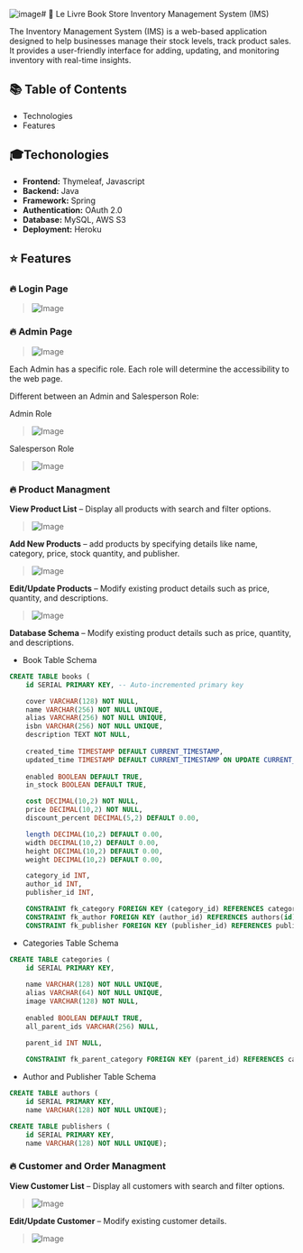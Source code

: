 ![image](https://github.com/user-attachments/assets/f13acc82-0084-4505-a692-4ceb0fe575a8)# 🚀 Le Livre Book Store Inventory Management System (IMS)

The Inventory Management System (IMS) is a web-based application designed to help businesses manage their stock levels, track product sales.</br>
It provides a user-friendly interface for adding, updating, and monitoring inventory with real-time insights.

## 📚 Table of Contents
- Technologies
- Features

## 🎓Techonologies 
<!--
![frontend](https://img.shields.io/badge/Frontend-Java-239120) <br/>
![backend](https://img.shields.io/badge/Frontend-Java-239120) <br/>
![framework](https://img.shields.io/badge/Frontend-Java-239120) <br/>
![frontend](https://img.shields.io/badge/Frontend-Java-239120) <br/>
![frontend](https://img.shields.io/badge/Frontend-Java-239120) <br/>
![frontend](https://img.shields.io/badge/Frontend-Java-239120) <br/>
-->

- **Frontend:** Thymeleaf, Javascript
- **Backend:** Java
- **Framework:** Spring
- **Authentication:** OAuth 2.0
- **Database:** MySQL, AWS S3
- **Deployment:** Heroku


## ⭐ Features 
### 🔥 Login Page

> ![Image](https://github.com/user-attachments/assets/5b00bd62-66ff-45bd-95d1-0a58eaec5d1e)

### 🔥 Admin Page

> ![Image](https://github.com/user-attachments/assets/42710040-3ba0-479d-ae5d-42b8dd4da4ed1e)

Each Admin has a specific role. Each role will determine the accessibility to the web page.

Different between an Admin and Salesperson Role:

Admin Role

> ![Image](https://github.com/user-attachments/assets/2680b795-c469-4458-8df4-d597b405cde6)

Salesperson Role

> ![Image](https://github.com/user-attachments/assets/c8c1a0e2-3042-40cd-9e16-05053b122e70)

### 🔥 Product Managment

**View Product List** – Display all products with search and filter options.

> ![Image](https://github.com/user-attachments/assets/55ac2833-ed3f-43b6-bfc6-60fb5dd92bae)

**Add New Products** – add products by specifying details like name, category, price, stock quantity, and publisher.

> ![Image](https://github.com/user-attachments/assets/913c77b3-df03-4ca7-93f7-ca9381a8fcef)

**Edit/Update Products** – Modify existing product details such as price, quantity, and descriptions.

> ![Image](https://github.com/user-attachments/assets/9e8e705e-8449-4215-a99f-56523f1273e9)

**Database Schema** – Modify existing product details such as price, quantity, and descriptions.
- Book Table Schema
~~~~sql
CREATE TABLE books (
    id SERIAL PRIMARY KEY, -- Auto-incremented primary key

    cover VARCHAR(128) NOT NULL, 
    name VARCHAR(256) NOT NULL UNIQUE,
    alias VARCHAR(256) NOT NULL UNIQUE,
    isbn VARCHAR(256) NOT NULL UNIQUE,
    description TEXT NOT NULL,
    
    created_time TIMESTAMP DEFAULT CURRENT_TIMESTAMP, 
    updated_time TIMESTAMP DEFAULT CURRENT_TIMESTAMP ON UPDATE CURRENT_TIMESTAMP, 
    
    enabled BOOLEAN DEFAULT TRUE, 
    in_stock BOOLEAN DEFAULT TRUE,

    cost DECIMAL(10,2) NOT NULL, 
    price DECIMAL(10,2) NOT NULL, 
    discount_percent DECIMAL(5,2) DEFAULT 0.00,

    length DECIMAL(10,2) DEFAULT 0.00,
    width DECIMAL(10,2) DEFAULT 0.00,
    height DECIMAL(10,2) DEFAULT 0.00,
    weight DECIMAL(10,2) DEFAULT 0.00,

    category_id INT,
    author_id INT,
    publisher_id INT,

    CONSTRAINT fk_category FOREIGN KEY (category_id) REFERENCES categories(id) ON DELETE SET NULL,
    CONSTRAINT fk_author FOREIGN KEY (author_id) REFERENCES authors(id) ON DELETE SET NULL,
    CONSTRAINT fk_publisher FOREIGN KEY (publisher_id) REFERENCES publishers(id) ON DELETE SET NULL);
~~~~

- Categories Table Schema
~~~~sql
CREATE TABLE categories (
    id SERIAL PRIMARY KEY,
    
    name VARCHAR(128) NOT NULL UNIQUE,
    alias VARCHAR(64) NOT NULL UNIQUE,
    image VARCHAR(128) NOT NULL,
    
    enabled BOOLEAN DEFAULT TRUE,
    all_parent_ids VARCHAR(256) NULL,

    parent_id INT NULL,
    
    CONSTRAINT fk_parent_category FOREIGN KEY (parent_id) REFERENCES categories(id) ON DELETE SET NULL);
~~~~

- Author and Publisher Table Schema
~~~~sql
CREATE TABLE authors (
    id SERIAL PRIMARY KEY,
    name VARCHAR(128) NOT NULL UNIQUE);

CREATE TABLE publishers (
    id SERIAL PRIMARY KEY,
    name VARCHAR(128) NOT NULL UNIQUE);
~~~~

### 🔥 Customer and Order Managment
**View Customer List** – Display all customers with search and filter options.

> ![Image](https://github.com/user-attachments/assets/f3f06d5f-8356-4102-a616-2abb97ad573e)

**Edit/Update Customer** – Modify existing customer details.

> ![Image](https://github.com/user-attachments/assets/b5a69a07-61e7-4fb6-b96f-5bf46a660ea9)


